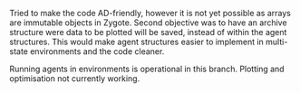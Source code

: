 Tried to make the code AD-friendly, however it is not yet possible as arrays are immutable objects in Zygote. Second objective was to have an archive structure were data to be plotted will be saved, instead of within the agent structures. This would make agent structures easier to implement in multi-state environments and the code cleaner. 

Running agents in environments is operational in this branch. Plotting and optimisation not currently working.
